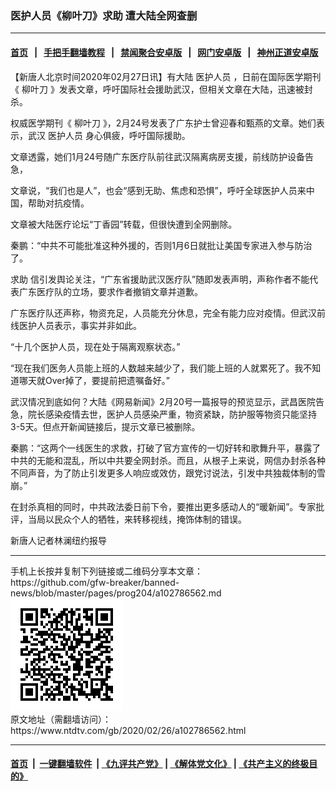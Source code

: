 ### 医护人员《柳叶刀》求助 遭大陆全网查删
------------------------

#### [首页](https://github.com/gfw-breaker/banned-news/blob/master/README.md) &nbsp;&nbsp;|&nbsp;&nbsp; [手把手翻墙教程](https://github.com/gfw-breaker/guides/wiki) &nbsp;&nbsp;|&nbsp;&nbsp; [禁闻聚合安卓版](https://github.com/gfw-breaker/bn-android) &nbsp;&nbsp;|&nbsp;&nbsp; [网门安卓版](https://github.com/oGate2/oGate) &nbsp;&nbsp;|&nbsp;&nbsp; [神州正道安卓版](https://github.com/SzzdOgate/update) 



<div><div class="post_content" itemprop="articleBody">
 <p>
  【新唐人北京时间2020年02月27日讯】有大陆
  <ok href="https://www.ntdtv.com/gb/医护人员.htm">
   医护人员
  </ok>
  ，日前在国际医学期刊《
  <ok href="https://www.ntdtv.com/gb/柳叶刀.htm">
   柳叶刀
  </ok>
  》发表文章，呼吁国际社会援助武汉，但相关文章在大陆，迅速被封杀。
 </p>
 <p>
  权威医学期刊《
  <ok href="https://www.ntdtv.com/gb/柳叶刀.htm">
   柳叶刀
  </ok>
  》，2月24号发表了广东护士曾迎春和甄燕的文章。她们表示，武汉
  <ok href="https://www.ntdtv.com/gb/医护人员.htm">
   医护人员
  </ok>
  身心俱疲，呼吁国际援助。
 </p>
 <p>
  文章透露，她们1月24号随广东医疗队前往武汉隔离病房支援，前线防护设备告急，
 </p>
 <p>
  文章说，“我们也是人”，也会“感到无助、焦虑和恐惧”，呼吁全球医护人员来中国，帮助对抗疫情。
 </p>
 <p>
  文章被大陆医疗论坛“丁香园”转载，但很快遭到全网删除。
 </p>
 <p>
  秦鹏：“中共不可能批准这种外援的，否则1月6日就批让美国专家进入参与防治了。
 </p>
 <p>
  <ok href="https://www.ntdtv.com/gb/求助.htm">
   求助
  </ok>
  信引发舆论关注，“广东省援助武汉医疗队”随即发表声明，声称作者不能代表广东医疗队的立场，要求作者撤销文章并道歉。
 </p>
 <p>
  广东医疗队还声称，物资充足，人员能充分休息，完全有能力应对疫情。但武汉前线医护人员表示，事实并非如此。
 </p>
 <p>
  “十几个医护人员，现在处于隔离观察状态。”
 </p>
 <p>
  “现在我们医务人员能上班的人数越来越少了，我们能上班的人就累死了。我不知道哪天就Over掉了，要提前把遗嘱备好。”
 </p>
 <p>
  武汉情况到底如何？大陆《网易新闻》2月20号一篇报导的预览显示，武昌医院告急，院长感染疫情去世，医护人员感染严重，物资紧缺，防护服等物资只能坚持3-5天。但点开新闻链接后，提示文章已被删除。
 </p>
 <p>
  秦鹏：“这两个一线医生的求救，打破了官方宣传的一切好转和歌舞升平，暴露了中共的无能和混乱，所以中共要全网封杀。而且，从根子上来说，网信办封杀各种不同声音，为了防止引发更多人响应或效仿，跟党讨说法，引发中共独裁体制的雪崩。”
 </p>
 <p>
  在封杀真相的同时，中共政法委日前下令，要推出更多感动人的“暖新闻”。专家批评，当局以民众个人的牺牲，来转移视线，掩饰体制的错误。
 </p>
 <p>
  新唐人记者林澜纽约报导
 </p>
 <div class="single_ad">
 </div>
</div>
</div>
<hr/>
手机上长按并复制下列链接或二维码分享本文章：<br/>
https://github.com/gfw-breaker/banned-news/blob/master/pages/prog204/a102786562.md <br/>
<a href='https://github.com/gfw-breaker/banned-news/blob/master/pages/prog204/a102786562.md'><img src='https://github.com/gfw-breaker/banned-news/blob/master/pages/prog204/a102786562.md.png'/></a> <br/>
原文地址（需翻墙访问）：https://www.ntdtv.com/gb/2020/02/26/a102786562.html


------------------------
#### [首页](https://github.com/gfw-breaker/banned-news/blob/master/README.md) &nbsp;|&nbsp; [一键翻墙软件](https://github.com/gfw-breaker/nogfw/blob/master/README.md) &nbsp;| [《九评共产党》](https://github.com/gfw-breaker/9ping.md/blob/master/README.md#九评之一评共产党是什么) | [《解体党文化》](https://github.com/gfw-breaker/jtdwh.md/blob/master/README.md) | [《共产主义的终极目的》](https://github.com/gfw-breaker/gczydzjmd.md/blob/master/README.md)


<img src='http://gfw-breaker.win/banned-news/pages/prog204/a102786562.md' width='0px' height='0px'/>